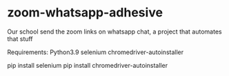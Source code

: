 # zoom-whatsapp-adhesive
Our school send the zoom links on whatsapp chat, a project that automates that stuff

Requirements:
Python3.9
selenium
chromedriver-autoinstaller

pip install selenium
pip install chromedriver-autoinstaller
